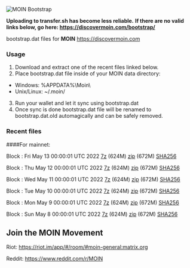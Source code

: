 ![MOIN Bootstrap](https://i.imgur.com/KjM1jMp.jpg)

**Uploading to transfer.sh has become less reliable.**
**If there are no valid links below, go here: https://discovermoin.com/bootstrap/**

bootstrap.dat files for **MOIN** https://discovermoin.com

### Usage

1. Download and extract one of the recent files linked below.
2. Place bootstrap.dat file inside of your MOIN data directory:
 - Windows: %APPDATA%\Moin\
 - Unix/Linux: ~/.moin/
3. Run your wallet and let it sync using bootstrap.dat
4. Once sync is done bootstrap.dat file will be renamed to bootstrap.dat.old automagically and can be safely removed.


### Recent files

####For mainnet:

Block : Fri May 13 00:00:01 UTC 2022 [7z](https://transfer.sh/mRDF2n/bootstrap.dat.20220513.7z) (624M) [zip](https://transfer.sh/PCTioU/bootstrap.dat.20220513.zip) (672M) [SHA256](https://transfer.sh/Hhav83/sha256.txt)

Block : Thu May 12 00:00:01 UTC 2022 [7z](https://transfer.sh/da0zKu/bootstrap.dat.20220512.7z) (624M) [zip](https://transfer.sh/36Bh9u/bootstrap.dat.20220512.zip) (672M) [SHA256](https://transfer.sh/nLYezl/sha256.txt)

Block : Wed May 11 00:00:01 UTC 2022 [7z](https://transfer.sh/wpGzly/bootstrap.dat.20220511.7z) (624M) [zip](https://transfer.sh/ygSIps/bootstrap.dat.20220511.zip) (672M) [SHA256](https://transfer.sh/tSm22n/sha256.txt)

Block : Tue May 10 00:00:01 UTC 2022 [7z](https://transfer.sh/oidNUv/bootstrap.dat.20220510.7z) (624M) [zip](https://transfer.sh/O54Nel/bootstrap.dat.20220510.zip) (672M) [SHA256](https://transfer.sh/HsTCUy/sha256.txt)

Block : Mon May  9 00:00:01 UTC 2022 [7z](https://transfer.sh/ihAJSq/bootstrap.dat.20220509.7z) (624M) [zip](https://transfer.sh/dp06hp/bootstrap.dat.20220509.zip) (672M) [SHA256](https://transfer.sh/1RSI37/sha256.txt)

Block : Sun May  8 00:00:01 UTC 2022 [7z](https://transfer.sh/hyKnbj/bootstrap.dat.20220508.7z) (624M) [zip](https://transfer.sh/hoxGus/bootstrap.dat.20220508.zip) (672M) [SHA256](https://transfer.sh/688kLa/sha256.txt)

## Join the MOIN Movement

Riot: https://riot.im/app/#/room/#moin-general:matrix.org

Reddit: https://www.reddit.com/r/MOIN

